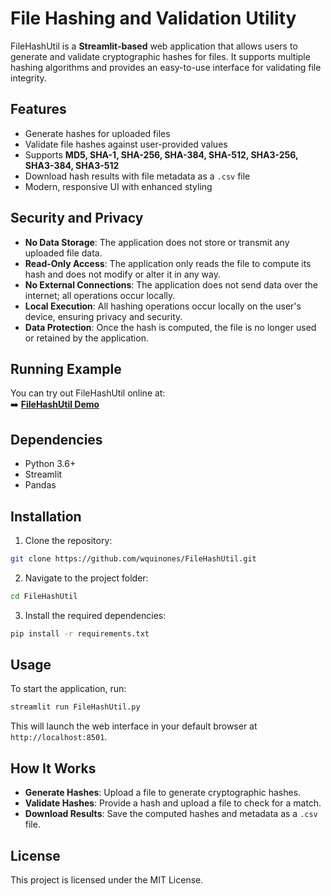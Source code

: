 # File Hashing and Validation Utility

FileHashUtil is a **Streamlit-based** web application that allows users to generate and validate cryptographic hashes for files. It supports multiple hashing algorithms and provides an easy-to-use interface for validating file integrity.

## Features

- Generate hashes for uploaded files
- Validate file hashes against user-provided values
- Supports **MD5, SHA-1, SHA-256, SHA-384, SHA-512, SHA3-256, SHA3-384, SHA3-512**
- Download hash results with file metadata as a `.csv` file
- Modern, responsive UI with enhanced styling

## Security and Privacy

- **No Data Storage**: The application does not store or transmit any uploaded file data.
- **Read-Only Access**: The application only reads the file to compute its hash and does not modify or alter it in any way.
- **No External Connections**: The application does not send data over the internet; all operations occur locally.
- **Local Execution**: All hashing operations occur locally on the user's device, ensuring privacy and security.
- **Data Protection**: Once the hash is computed, the file is no longer used or retained by the application.

## Running Example

You can try out FileHashUtil online at:  
➡️ **[FileHashUtil Demo](https://filehashutil.streamlit.app)**

## Dependencies

- Python 3.6+
- Streamlit
- Pandas

## Installation

1. Clone the repository:
```sh
git clone https://github.com/wquinones/FileHashUtil.git
```

2. Navigate to the project folder:
```sh
cd FileHashUtil
```

3. Install the required dependencies:
```sh
pip install -r requirements.txt
```

## Usage

To start the application, run:
```sh
streamlit run FileHashUtil.py
```

This will launch the web interface in your default browser at `http://localhost:8501`.

## How It Works

- **Generate Hashes**: Upload a file to generate cryptographic hashes.
- **Validate Hashes**: Provide a hash and upload a file to check for a match.
- **Download Results**: Save the computed hashes and metadata as a `.csv` file.

## License

This project is licensed under the MIT License.

